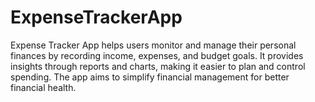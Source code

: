 # ExpenseTrackerApp
Expense Tracker App helps users monitor and manage their personal finances by recording income, expenses, and budget goals. It provides insights through reports and charts, making it easier to plan and control spending. The app aims to simplify financial management for better financial health.
